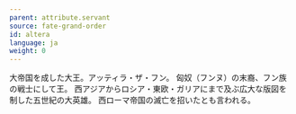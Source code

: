 ```yaml
---
parent: attribute.servant
source: fate-grand-order
id: altera
language: ja
weight: 0
---
```


大帝国を成した大王。アッティラ・ザ・フン。
匈奴（フンヌ）の末裔、フン族の戦士にして王。
西アジアからロシア・東欧・ガリアにまで及ぶ広大な版図を制した五世紀の大英雄。
西ローマ帝国の滅亡を招いたとも言われる。
